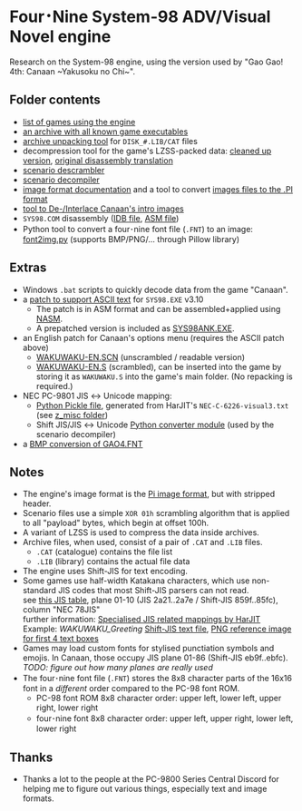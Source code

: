 # Four･Nine System-98 ADV/Visual Novel engine

Research on the System-98 engine, using the version used by "Gao Gao! 4th: Canaan ~Yakusoku no Chi~".

## Folder contents

- [list of games using the engine](game-list.md)
- [an archive with all known game executables](executables.7z)
- [archive unpacking tool](Unpack.py) for `DISK_#.LIB/CAT` files
- decompression tool for the game's LZSS-packed data: [cleaned up version](Decompress.py), [original disassembly translation](Decompress.py.bak)
- [scenario descrambler](ScenarioDecode.py)
- [scenario decompiler](ScenarioDecompile.py)
- [image format documentation](ImageFormat.txt) and a tool to convert [images files to the .PI format](Graphics2Pi.py)
- [tool to De-/Interlace Canaan's intro images](PrologueImgInterlace.py)
- `SYS98.COM` disassembly ([IDB file](SYS98.idb), [ASM file](SYS98.asm))
- Python tool to convert a four･nine font file (`.FNT`) to an image: [font2img.py](font2img.py) (supports BMP/PNG/... through Pillow library)

## Extras

- Windows `.bat` scripts to quickly decode data from the game "Canaan".
- a [patch to support ASCII text](Sys98_ANK-patch.asm) for `SYS98.EXE` v3.10
  - The patch is in ASM format and can be assembled+applied using [NASM](https://www.nasm.us/).
  - A prepatched version is included as [SYS98ANK.EXE](SYS98ANK.EXE).
- an English patch for Canaan's options menu (requires the ASCII patch above)
  - [WAKUWAKU-EN.SCN](ExampleFiles/WAKUWAKU-EN.SCN) (unscrambled / readable version)
  - [WAKUWAKU-EN.S](ExampleFiles/WAKUWAKU-EN.S) (scrambled), can be inserted into the game by storing it as `WAKUWAKU.S` into the game's main folder. (No repacking is required.)
- NEC PC-9801 JIS ↔ Unicode mapping:
  - [Python Pickle file](NEC-C-6226-lut.pkl), generated from HarJIT's `NEC-C-6226-visual3.txt` (see [z\_misc folder](z_misc/README.md))
  - Shift JIS/JIS ↔ Unicode [Python converter module](nec_jis_conv.py) (used by the scenario decompiler)
- a [BMP conversion of GAO4.FNT](GAO4_FNT.BMP)

## Notes

- The engine's image format is the [Pi image format](https://mooncore.eu/bunny/txt/pi-pic.htm), but with stripped header.
- Scenario files use a simple `XOR 01h` scrambling algorithm that is applied to all "payload" bytes, which begin at offset 100h.
- A variant of LZSS is used to compress the data inside archives.
- Archive files, when used, consist of a pair of `.CAT` and `.LIB` files.
  - `.CAT` (catalogue) contains the file list
  - `.LIB` (library) contains the actual file data
- The engine uses Shift-JIS for text encoding.
- Some games use half-width Katakana characters, which use non-standard JIS codes that most Shift-JIS parsers can not read.  
  see [this JIS table](https://harjit.moe/jistables2/jisplane1a.html), plane 01-10 (JIS 2a21..2a7e / Shift-JIS 859f..85fc), column "NEC 78JIS"  
  further information: [Specialised JIS related mappings by HarJIT](https://harjit.moe/jismappings.html)  
  Example: *WAKUWAKU\_Greeting* [Shift-JIS text file](ExampleFiles/WAKUWAKU_Greeting.txt), [PNG reference image for first 4 text boxes](ExampleFiles/WAKUWAKU_Greeting.png)
- Games may load custom fonts for stylised punctiation symbols and emojis.
  In Canaan, those occupy JIS plane 01-86 (Shift-JIS eb9f..ebfc). *TODO: figure out how many planes are really used*
- The four･nine font file (`.FNT`) stores the 8x8 character parts of the 16x16 font in a *different* order compared to the PC-98 font ROM.
  - PC-98 font ROM 8x8 character order: upper left, lower left, upper right, lower right
  - four･nine font 8x8 character order: upper left, upper right, lower left, lower right

## Thanks

- Thanks a lot to the people at the PC-9800 Series Central Discord for helping me to figure out various things, especially text and image formats.
